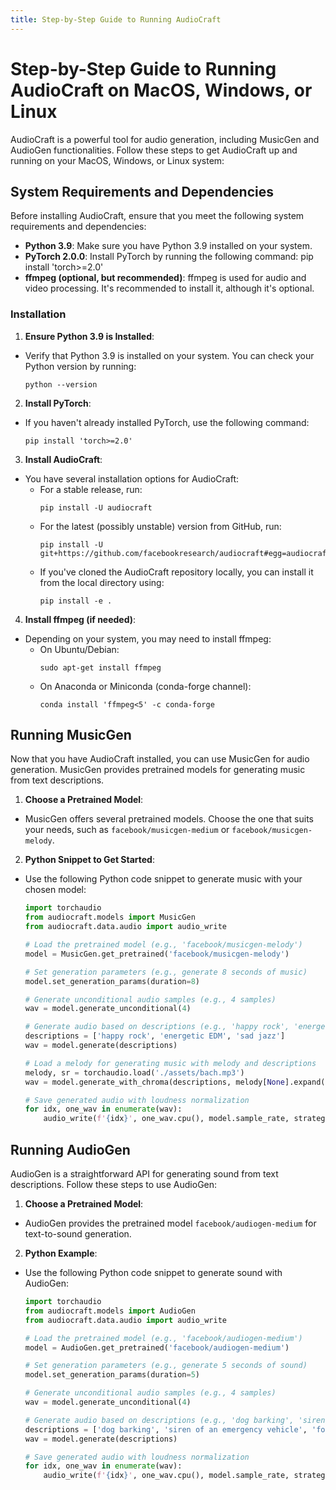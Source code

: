 ```yaml
---
title: Step-by-Step Guide to Running AudioCraft
---
```


# Step-by-Step Guide to Running AudioCraft on MacOS, Windows, or Linux

AudioCraft is a powerful tool for audio generation, including MusicGen and AudioGen functionalities. Follow these steps to get AudioCraft up and running on your MacOS, Windows, or Linux system:

## System Requirements and Dependencies
Before installing AudioCraft, ensure that you meet the following system requirements and dependencies:

- **Python 3.9**: Make sure you have Python 3.9 installed on your system.
- **PyTorch 2.0.0**: Install PyTorch by running the following command: pip install 'torch>=2.0'
- **ffmpeg (optional, but recommended)**: ffmpeg is used for audio and video processing. It's recommended to install it, although it's optional.

### Installation

1. **Ensure Python 3.9 is Installed**:
 - Verify that Python 3.9 is installed on your system. You can check your Python version by running:
   ```
   python --version
   ```

2. **Install PyTorch**:
 - If you haven't already installed PyTorch, use the following command:
   ```
   pip install 'torch>=2.0'
   ```

3. **Install AudioCraft**:
 - You have several installation options for AudioCraft:
   - For a stable release, run:
     ```
     pip install -U audiocraft
     ```
   - For the latest (possibly unstable) version from GitHub, run:
     ```
     pip install -U git+https://github.com/facebookresearch/audiocraft#egg=audiocraft
     ```
   - If you've cloned the AudioCraft repository locally, you can install it from the local directory using:
     ```
     pip install -e .
     ```

4. **Install ffmpeg (if needed)**:
 - Depending on your system, you may need to install ffmpeg:
   - On Ubuntu/Debian:
     ```
     sudo apt-get install ffmpeg
     ```
   - On Anaconda or Miniconda (conda-forge channel):
     ```
     conda install 'ffmpeg<5' -c conda-forge
     ```

## Running MusicGen

Now that you have AudioCraft installed, you can use MusicGen for audio generation. MusicGen provides pretrained models for generating music from text descriptions.

1. **Choose a Pretrained Model**:
 - MusicGen offers several pretrained models. Choose the one that suits your needs, such as `facebook/musicgen-medium` or `facebook/musicgen-melody`.

2. **Python Snippet to Get Started**:
 - Use the following Python code snippet to generate music with your chosen model:
   ```python
   import torchaudio
   from audiocraft.models import MusicGen
   from audiocraft.data.audio import audio_write
   
   # Load the pretrained model (e.g., 'facebook/musicgen-melody')
   model = MusicGen.get_pretrained('facebook/musicgen-melody')
   
   # Set generation parameters (e.g., generate 8 seconds of music)
   model.set_generation_params(duration=8)
   
   # Generate unconditional audio samples (e.g., 4 samples)
   wav = model.generate_unconditional(4)
   
   # Generate audio based on descriptions (e.g., 'happy rock', 'energetic EDM', 'sad jazz')
   descriptions = ['happy rock', 'energetic EDM', 'sad jazz']
   wav = model.generate(descriptions)
   
   # Load a melody for generating music with melody and descriptions
   melody, sr = torchaudio.load('./assets/bach.mp3')
   wav = model.generate_with_chroma(descriptions, melody[None].expand(3, -1, -1), sr)
   
   # Save generated audio with loudness normalization
   for idx, one_wav in enumerate(wav):
       audio_write(f'{idx}', one_wav.cpu(), model.sample_rate, strategy="loudness", loudness_compressor=True)
   ```

## Running AudioGen

AudioGen is a straightforward API for generating sound from text descriptions. Follow these steps to use AudioGen:

1. **Choose a Pretrained Model**:
 - AudioGen provides the pretrained model `facebook/audiogen-medium` for text-to-sound generation.

2. **Python Example**:
 - Use the following Python code snippet to generate sound with AudioGen:
   ```python
   import torchaudio
   from audiocraft.models import AudioGen
   from audiocraft.data.audio import audio_write
   
   # Load the pretrained model (e.g., 'facebook/audiogen-medium')
   model = AudioGen.get_pretrained('facebook/audiogen-medium')
   
   # Set generation parameters (e.g., generate 5 seconds of sound)
   model.set_generation_params(duration=5)
   
   # Generate unconditional audio samples (e.g., 4 samples)
   wav = model.generate_unconditional(4)
   
   # Generate audio based on descriptions (e.g., 'dog barking', 'siren of an emergency vehicle', 'footsteps in a corridor')
   descriptions = ['dog barking', 'siren of an emergency vehicle', 'footsteps in a corridor']
   wav = model.generate(descriptions)
   
   # Save generated audio with loudness normalization
   for idx, one_wav in enumerate(wav):
       audio_write(f'{idx}', one_wav.cpu(), model.sample_rate, strategy="loudness", loudness_compressor=True)
   ```
